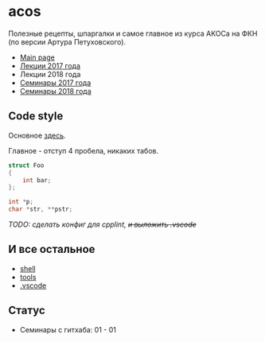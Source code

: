 # acos

Полезные рецепты, шпаргалки и самое главное из курса АКОСа на ФКН (по версии Артура Петуховского).

- [Main page](https://caos.ejudge.ru/)
- [Лекции 2017 года](https://github.com/hseos/hseos-course/tree/master/2017/00-lectures)
- Лекции 2018 года
- [Семинары 2017 года](https://github.com/hseos/hseos-course/tree/master/2017)
- [Семинары 2018 года](https://github.com/hseos/hseos-course/tree/master/2018)

## Code style

Основное [здесь](https://caos.ejudge.ru/style.html).

Главное - отступ 4 пробела, никаких табов.

```C
struct Foo
{
    int bar;
};

int *p;
char *str, **pstr;
```

_TODO: сделать конфиг для cpplint, ~~и выложить .vscode~~_

## И все остальное

* [shell](shell.md)
* [tools](tools.md)
* [.vscode](vscode.md)

## Статус

* Семинары с гитхаба: 01 - 01